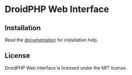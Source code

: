 DroidPHP Web Interface 
=============================

## Installation 

Read the [documentation][1] for installation help.

## License

DroidPHP Web Interface is licensed under the MIT license.

[1]: http://github.com/droidphp/droidphp/wiki/Install_DroidPHP_WebUI
